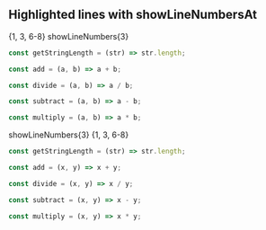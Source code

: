 ## Highlighted lines with showLineNumbersAt

{1, 3, 6-8} showLineNumbers{3}

```js {1, 3, 6-8} showLineNumbers{3}
const getStringLength = (str) => str.length;

const add = (a, b) => a + b;

const divide = (a, b) => a / b;

const subtract = (a, b) => a - b;

const multiply = (a, b) => a * b;
```

showLineNumbers{3} {1, 3, 6-8}

```js showLineNumbers{3} {1, 3, 6-8}
const getStringLength = (str) => str.length;

const add = (x, y) => x + y;

const divide = (x, y) => x / y;

const subtract = (x, y) => x - y;

const multiply = (x, y) => x * y;
```
